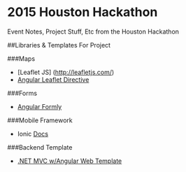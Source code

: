 # 2015 Houston Hackathon
Event Notes, Project Stuff, Etc from the Houston Hackathon

##Libraries & Templates For Project

###Maps
 - [Leaflet JS] (http://leafletjs.com/)
 - [Angular Leaflet Directive](https://github.com/tombatossals/angular-leaflet-directive)

###Forms
  - [Angular Formly](https://github.com/formly-js/angular-formly)

###Mobile Framework
- Ionic [Docs](http://ionicframework.com/docs/)

###Backend Template
- [.NET MVC w/Angular Web Template](https://github.com/circuitrider/ohoustondotnet)


